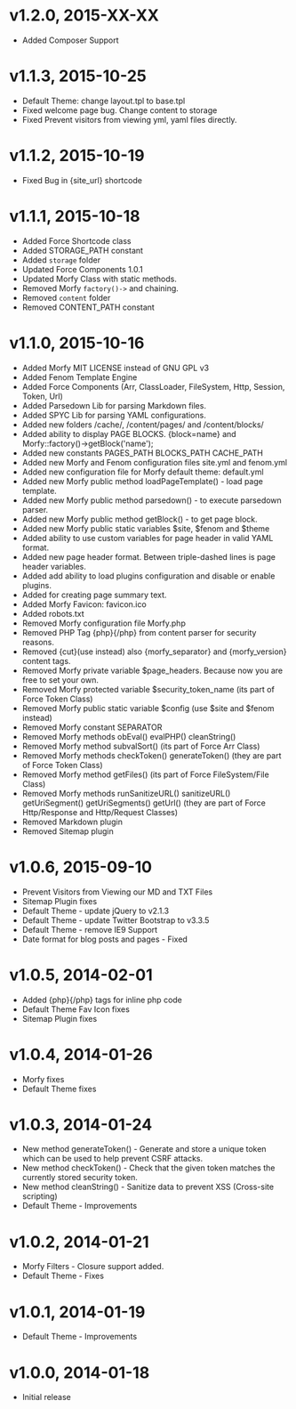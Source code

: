 # v1.2.0, 2015-XX-XX
* Added Composer Support

# v1.1.3, 2015-10-25
* Default Theme: change layout.tpl to base.tpl
* Fixed welcome page bug. Change content to storage
* Fixed Prevent visitors from viewing yml, yaml files directly.

# v1.1.2, 2015-10-19
* Fixed Bug in {site_url} shortcode

# v1.1.1, 2015-10-18
* Added Force Shortcode class
* Added STORAGE_PATH constant
* Added `storage` folder
* Updated Force Components 1.0.1
* Updated Morfy Class with static methods.
* Removed Morfy `factory()->` and chaining.
* Removed `content` folder
* Removed CONTENT_PATH constant

# v1.1.0, 2015-10-16
* Added Morfy MIT LICENSE instead of GNU GPL v3
* Added Fenom Template Engine
* Added Force Components (Arr, ClassLoader, FileSystem, Http, Session, Token, Url)
* Added Parsedown Lib for parsing Markdown files.
* Added SPYC Lib for parsing YAML configurations.
* Added new folders /cache/, /content/pages/ and /content/blocks/
* Added ability to display PAGE BLOCKS. {block=name} and Morfy::factory()->getBlock('name');
* Added new constants PAGES_PATH BLOCKS_PATH CACHE_PATH
* Added new Morfy and Fenom configuration files site.yml and fenom.yml
* Added new configuration file for Morfy default theme: default.yml
* Added new Morfy public method loadPageTemplate() - load page template.
* Added new Morfy public method parsedown() - to execute parsedown parser.
* Added new Morfy public method getBlock() - to get page block.
* Added new Morfy public static variables $site, $fenom and $theme
* Added ability to use custom variables for page header in valid YAML format.
* Added new page header format. Between triple-dashed lines is page header variables.
* Added add ability to load plugins configuration and disable or enable plugins.
* Added <!--more--> for creating page summary text.
* Added Morfy Favicon: favicon.ico
* Added robots.txt
* Removed Morfy configuration file Morfy.php
* Removed PHP Tag {php}{/php} from content parser for security reasons.
* Removed {cut}(use <!--more--> instead) also {morfy_separator} and {morfy_version} content tags.
* Removed Morfy private variable $page_headers. Because now you are free to set your own.
* Removed Morfy protected variable $security_token_name (its part of Force Token Class)
* Removed Morfy public static variable $config (use $site and $fenom instead)
* Removed Morfy constant SEPARATOR
* Removed Morfy methods obEval() evalPHP() cleanString()
* Removed Morfy method subvalSort() (its part of Force Arr Class)
* Removed Morfy methods checkToken() generateToken() (they are part of Force Token Class)
* Removed Morfy method getFiles() (its part of Force FileSystem/File Class)
* Removed Morfy methods runSanitizeURL() sanitizeURL() getUriSegment() getUriSegments() getUrl() (they are part of Force Http/Response and Http/Request Classes)
* Removed Markdown plugin
* Removed Sitemap plugin

# v1.0.6, 2015-09-10
* Prevent Visitors from Viewing our MD and TXT Files
* Sitemap Plugin fixes
* Default Theme - update jQuery to v2.1.3
* Default Theme - update Twitter Bootstrap to v3.3.5
* Default Theme - remove IE9 Support
* Date format for blog posts and pages - Fixed

# v1.0.5, 2014-02-01
* Added {php}{/php} tags for inline php code
* Default Theme Fav Icon fixes
* Sitemap Plugin fixes

# v1.0.4, 2014-01-26
* Morfy fixes
* Default Theme fixes

# v1.0.3, 2014-01-24
* New method generateToken() - Generate and store a unique token which can be used to help prevent CSRF attacks.
* New method checkToken() - Check that the given token matches the currently stored security token.
* New method cleanString() - Sanitize data to prevent XSS (Cross-site scripting)
* Default Theme - Improvements

# v1.0.2, 2014-01-21
* Morfy Filters - Closure support added.
* Default Theme - Fixes

# v1.0.1, 2014-01-19
* Default Theme - Improvements

# v1.0.0, 2014-01-18
* Initial release
